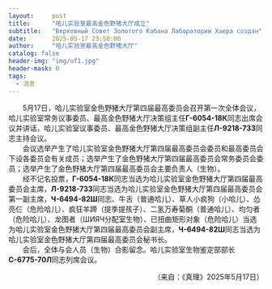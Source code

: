 ```yaml
---
layout:     post
title:      "哈儿实验室最高金色野猪大厅成立"
subtitle:   "Верховный Совет Золотого Кабана Лаборатории Хаера создан"
date:       2025-05-17 23:50:00
author:     "哈儿实验室最高金色野猪大厅"
catalog: false
header-img: "img/uf1.jpg"
header-mask: 0
tags:
  - 消息
---
```


&emsp;&emsp;5月17日，哈儿实验室金色野猪大厅第四届最高委员会召开第一次全体会议，哈儿实验室常务议事委员、最高金色野猪大厅决策组主任**Г-6054-18К**同志出席会议并讲话，哈儿实验室议事委员、最高金色野猪大厅决策组副主任**Л-9218-73З**同志主持会议。  
&emsp;&emsp;会议选举产生了哈儿实验室金色野猪大厅第四届最高委员会委员和最高委员会下设各委员会有关成员；选举产生了金色野猪大厅第四届最高委员会常务委员会委员；选举产生了金色野猪大厅第四届最高委员会主要负责人（生物）。  
&emsp;&emsp;经不记名投票，**Г-6054-18К**同志当选为哈儿实验室金色野猪大厅第四届最高委员会主席，**Л-9218-73З**同志当选为哈儿实验室金色野猪大厅第四届最高委员会第一副主席，**Ч-6494-82Ш**同志、牛舌（普通哈儿）、草人小疯狗（小哈儿）、怂亮仨（危险哈儿）、疯狂羊蹄（提季提孩子）、二氢万寿菊酮（普通哈儿）、均匀者（危险哈儿）、龙图者（ШИЯЧ分配室生物）、已扭曲矩形对象（危险哈儿）当选为哈儿实验室金色野猪大厅第四届最高委员会副主席，**Ч-6494-82Ш**同志当选为哈儿实验室金色野猪大厅第四届最高委员会秘书长。  
&emsp;&emsp;会后，全体与会人员（生物）合影留念。哈儿实验室生物鉴定部部长**С-6775-70Л**同志列席会议。
<div style="text-align: right">（来自：《真理》2025年5月17日）</div>